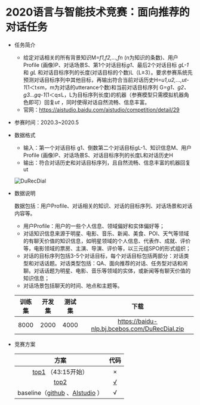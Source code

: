 # 2020语言与智能技术竞赛：面向推荐的对话任务

* 任务简介

  * 给定对话相关的所有背景知识M=*f1,f2,…,fn* (n为知识的条数)、用户Profile (画像)P、对话场景S、第1个对话目标*g1*、最后2个对话目标 *gL-1* 和 *gL* 和对话目标序列的长度(对话目标的个数)L（L≥3）。要求参赛系统先预测对话目标序列中其他目标，再输出符合当前对话历史H=*u1,u2,…,ut-1*(1＜t≤m，m为对话的utterance个数)和当前对话目标序列 G=*g1、g2、g3…gq-1*(1＜q≤L，L为目标序列长度)的机器（参赛模型只需模拟机器角色即可）回复*ut* ，同时使得对话自然流畅、信息丰富。
  * 官网：https://aistudio.baidu.com/aistudio/competition/detail/29

* 参赛时间：2020.3~2020.5

* 数据格式

  * 输入：第一个对话目标 g1、倒数第二个对话目标gL-1、知识信息M、用户Profile (画像)P、对话场景S、对话目标序列的长度L和对话历史H
  * 输出：符合对话历史和对话目标序列，且自然流畅、信息丰富的机器回复ut

  ![DuRecDial](https://github.com/TingFree/NLPer-Arsenal/blob/master/%E5%AF%B9%E8%AF%9D%E7%94%9F%E6%88%90/pic/1.png?raw=true)

* 数据说明

  数据包括：用户Profile、对话相关的知识、对话的目标序列、对话场景和对话内容等。

  * 用户Profile：用户的一些个人信息、领域偏好和实体偏好等；
  * 对话知识信息来源于明星、电影、音乐、新闻、美食、POI、天气等领域的有聊天价值的知识信息，如明星领域的个人信息、代表作、成就、评价等，电影领域的票房、主演、导演、评价等，以三元组SPO的形式组织；
  * 对话的目标序列包括3-5个对话目标，每个对话目标包括两部分：对话类型和对话话题。对话类型包括：QA、面向推荐的对话、任务型对话和闲聊。对话话题为明星、电影、音乐等领域的实体，或新闻等有聊天价值的知识信息；
  * 对话场景包括聊天的时间、地点和主题等。

  | 训练集 | 开发集 | 测试集 |                     下载                      |
  | :----: | :----: | :----: | :-------------------------------------------: |
  |  8000  |  2000  |  4000  | https://baidu-nlp.bj.bcebos.com/DuRecDial.zip |

* 竞赛方案

  |                             方案                             |                      代码                      |  
  | :----------------------------------------------------------: | :--------------------------------------------: |  
  | [top1](http://live.baidu.com/m/media/pclive/pchome/live.html?room_id=4008201814&source=h5pre) （43:15开始） |                       ×                        |  
  |        [top2](https://zhuanlan.zhihu.com/p/343061563)        | [√](https://github.com/apple55bc/bd-chat-2020) |  
  | baseline（[github](https://github.com/cstghitpku/Research/tree/master/NLP/Conversational-Recommendation-BASELINE) 、[AIstudio](https://aistudio.baidu.com/aistudio/projectdetail/360479) ） |                       √                        |  
  
  